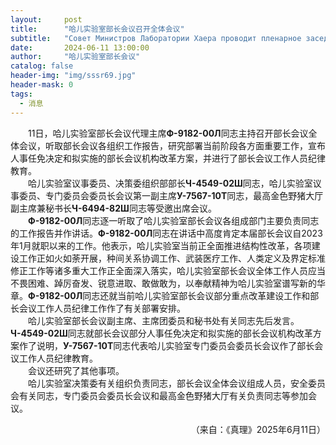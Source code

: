 ```yaml
---
layout:     post
title:      "哈儿实验室部长会议召开全体会议"
subtitle:   "Совет Министров Лаборатории Хаера проводит пленарное заседание"
date:       2024-06-11 13:00:00
author:     "哈儿实验室部长会议"
catalog: false
header-img: "img/sssr69.jpg"
header-mask: 0
tags:
  - 消息
---
```


&emsp;&emsp;11日，哈儿实验室部长会议代理主席**Ф-9182-00Л**同志主持召开部长会议全体会议，听取部长会议各组织工作报告，研究部署当前阶段各方面重要工作，宣布人事任免决定和拟实施的部长会议机构改革方案，并进行了部长会议工作人员纪律教育。  
&emsp;&emsp;哈儿实验室议事委员、决策委组织部部长**Ч-4549-02Ш**同志，哈儿实验室议事委员、专门委员会委员长会议第一副主席**У-7567-10Т**同志，最高金色野猪大厅副主席兼秘书长**Ч-6494-82Ш**同志等受邀出席会议。  
&emsp;&emsp;**Ф-9182-00Л**同志逐一听取了哈儿实验室部长会议各组成部门主要负责同志的工作报告并作讲话。**Ф-9182-00Л**同志在讲话中高度肯定本届部长会议自2023年1月就职以来的工作。他表示，哈儿实验室当前正全面推进结构性改革，各项建设工作正如火如荼开展，种间关系协调工作、武装医疗工作、人类定义及界定标准修正工作等诸多重大工作正全面深入落实，哈儿实验室部长会议全体工作人员应当不畏困难、踔厉奋发、锐意进取、敢做敢为，以奉献精神为哈儿实验室谱写新的华章。**Ф-9182-00Л**同志还就当前哈儿实验室部长会议部分重点改革建设工作和部长会议工作人员纪律工作作了有关部署安排。  
&emsp;&emsp;哈儿实验室部长会议副主席、主席团委员和秘书处有关同志先后发言。**Ч-4549-02Ш**同志就部长会议部分人事任免决定和拟实施的部长会议机构改革方案作了说明，**У-7567-10Т**同志代表哈儿实验室专门委员会委员长会议作了部长会议工作人员纪律教育。  
&emsp;&emsp;会议还研究了其他事项。  
&emsp;&emsp;哈儿实验室决策委有关组织负责同志，部长会议全体会议组成人员，安全委员会有关同志，专门委员会委员长会议和最高金色野猪大厅有关负责同志等参加会议。
<div style="text-align: right">（来自：《真理》2025年6月11日）</div>